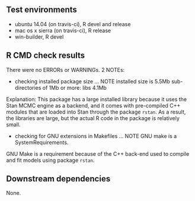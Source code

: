 ## Test environments
* ubuntu 14.04 (on travis-ci), R devel and release
* mac os x sierra (on travis-ci), R release
* win-builder, R devel

## R CMD check results
There were no ERRORs or WARNINGs. 2 NOTEs:

* checking installed package size ... NOTE
  installed size is  5.5Mb
  sub-directories of 1Mb or more:
    libs   4.1Mb
    
Explanation: This package has a large installed library because it uses the Stan MCMC engine as a backend, and it comes with pre-compiled C++ modules that are loaded into Stan through the package `rstan`. As a result, the libraries are large, but the actual R code in the package is relatively small. 

* checking for GNU extensions in Makefiles ... NOTE
  GNU make is a SystemRequirements.
  
GNU Make is a requirement because of the C++ back-end used to compile and fit models using package `rstan`.


## Downstream dependencies
None.